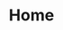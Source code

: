 ---
html_title: Home
layout: 2006_home
old_website: true
permalink: /time_table.html
published: true
title: Home
---